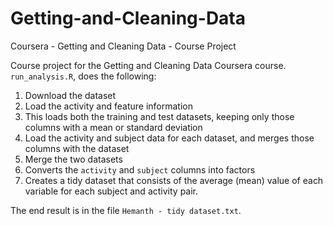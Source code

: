 # Getting-and-Cleaning-Data
Coursera - Getting and Cleaning Data - Course Project

Course project for the Getting and Cleaning Data Coursera course.
`run_analysis.R`, does the following:

1. Download the dataset
2. Load the activity and feature information
3. This loads both the training and test datasets, keeping only those columns with a mean or standard deviation
4. Load the activity and subject data for each dataset, and merges those columns with the dataset
5. Merge the two datasets
6. Converts the `activity` and `subject` columns into factors
7. Creates a tidy dataset that consists of the average (mean) value of each
   variable for each subject and activity pair.

The end result is in the file `Hemanth - tidy dataset.txt`.
